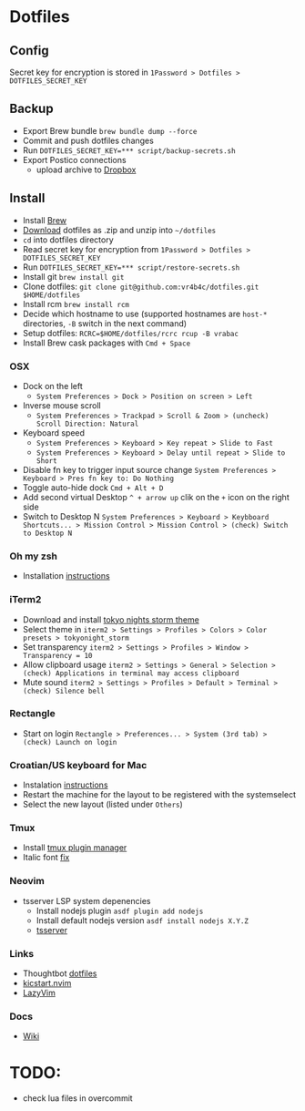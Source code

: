 # Dotfiles

## Config
Secret key for encryption is stored in `1Password > Dotfiles > DOTFILES_SECRET_KEY`

## Backup
  - Export Brew bundle `brew bundle dump --force`
  - Commit and push dotfiles changes
  - Run `DOTFILES_SECRET_KEY=*** script/backup-secrets.sh`
  - Export Postico connections
    - upload archive to [Dropbox](https://www.dropbox.com/home/Private/software/postico-connections)

## Install
  - Install [Brew](https://brew.sh)
  - [Download](https://github.com/vr4b4c/dotfiles) dotfiles as .zip and unzip into `~/dotfiles`
  - `cd` into dotfiles directory
  - Read secret key for encryption from `1Password > Dotfiles > DOTFILES_SECRET_KEY`
  - Run `DOTFILES_SECRET_KEY=*** script/restore-secrets.sh`
  - Install git `brew install git`
  - Clone dotfiles: `git clone git@github.com:vr4b4c/dotfiles.git $HOME/dotfiles`
  - Install rcm `brew install rcm`
  - Decide which hostname to use (supported hostnames are `host-*` directories, `-B` switch in the next command)
  - Setup dotfiles: `RCRC=$HOME/dotfiles/rcrc rcup -B vrabac`
  - Install Brew cask packages with `Cmd + Space`

### OSX
  - Dock on the left
    - `System Preferences > Dock > Position on screen > Left`
  - Inverse mouse scroll
    - `System Preferences > Trackpad > Scroll & Zoom > (uncheck) Scroll Direction: Natural`
  - Keyboard speed
    - `System Preferences > Keyboard > Key repeat > Slide to Fast`
    - `System Preferences > Keyboard > Delay until repeat > Slide to Short`
  - Disable fn key to trigger input source change `System Preferences > Keyboard > Pres fn key to: Do Nothing`
  - Toggle auto-hide dock `Cmd + Alt + D`
  - Add second virtual Desktop `^ + arrow up` clik on the `+` icon on the right side
  - Switch to Desktop N `System Preferences > Keyboard > Keybboard Shortcuts... > Mission Control > Mission Control > (check) Switch to Desktop N`

### Oh my zsh
  - Installation [instructions](https://ohmyz.sh/#install)

### iTerm2
  - Download and install [tokyo nights storm theme](https://github.com/folke/tokyonight.nvim/blob/main/extras/iterm/tokyonight_storm.itermcolors)
  - Select theme in `iterm2 > Settings > Profiles > Colors > Color presets > tokyonight_storm`
  - Set transparency `iterm2 > Settings > Profiles > Window > Transparency = 10`
  - Allow clipboard usage `iterm2 > Settings > General > Selection > (check) Applications in terminal may access clipboard`
  - Mute sound `iterm2 > Settings > Profiles > Default > Terminal > (check) Silence bell`

### Rectangle
  - Start on login `Rectangle > Preferences... > System (3rd tab) > (check) Launch on login`

### Croatian/US keyboard for Mac
  - Instalation [instructions](https://github.com/kost/Croatian-US-mac#installation)
  - Restart the machine for the layout to be registered with the systemselect
  - Select the new layout (listed under `Others`)

### Tmux
  - Install [tmux plugin manager](https://github.com/tmux-plugins/tpm#installation)
  - Italic font [fix](https://gist.github.com/gyribeiro/4192af1aced7a1b555df06bd3781a722)

### Neovim
  - tsserver LSP system depenencies
    - Install nodejs plugin `asdf plugin add nodejs`
    - Install default nodejs version `asdf install nodejs X.Y.Z`
    - [tsserver](https://github.com/neovim/nvim-lspconfig/blob/master/doc/server_configurations.md#tsserver)

### Links
  - Thoughtbot [dotfiles](https://github.com/thoughtbot/dotfiles)
  - [kicstart.nvim](https://github.com/nvim-lua/kickstart.nvim)
  - [LazyVim](https://www.lazyvim.org/)

### Docs
  - [Wiki](docs/wiki.md)

# TODO:
  - check lua files in overcommit
